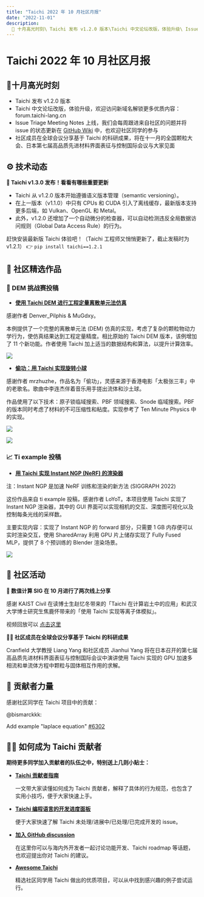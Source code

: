 ```yaml
---
title: "Taichi 2022 年 10 月社区月报"
date: "2022-11-01"
description:
  📌 十月高光时刻\ Taichi 发布 v1.2.0 版本\Taichi 中文论坛改版，体验升级\ Issue Triage Meeting Notes 上线\社区成员在全球会议分享基于 Taichi 的科研成果
---
```


# Taichi 2022 年 10 月社区月报

## 📌十月高光时刻

- Taichi 发布 v1.2.0 版本
- Taichi 中文论坛改版，体验升级，欢迎访问新域名解锁更多优质内容：forum.taichi-lang.cn
- Issue Triage Meeting Notes 上线，我们会每周跟进来自社区的问题并将 issue 的状态更新在 [GitHub Wiki](http://github.com/taichi-dev/taichi/wiki/Issue-Triage-Meeting-Notes)
中，也欢迎社区同学的参与
- 社区成员在全球会议分享基于 Taichi 的科研成果，将在十一月的全国颗粒大会、日本第七届高品质先进材料界面表征与控制国际会议与大家见面

##  ⚙️ 技术动态

**🔧 Taichi v1.3.0 发布！看看有哪些重要更新**

- Taichi 从 v1.2.0 版本开始遵循语义版本管理（semantic versioning）。
- 在上一版本（v1.1.0）中只有 CPUs 和 CUDA 引入了离线缓存，最新版本支持更多后端，如 Vulkan、OpenGL 和 Metal。
- 此外，v1.2.0 还增加了一个自动微分的检查器，可以自动检测违反全局数据访问规则（Global Data Access Rule）的行为。

赶快安装最新版 Taichi 体验吧！（Taichi 工程师又悄悄更新了，截止发稿时为 v1.2.1） 👉 `pip install taichi==1.2.1`

## 🌟 社区精选作品
### 🚀 DEM 挑战赛投稿
- **[使用 Taichi DEM 进行工程定量离散单元法仿真](http://github.com/Denver-Pilphis/taichi_dem/tree/dev/denver)**

感谢作者 Denver_Pilphis & MuGdxy。

本例提供了一个完整的离散单元法 (DEM) 仿真的实现，考虑了复杂的颗粒物动力学行为，使仿真结果达到工程定量精度。相比原始的 Taichi DEM 版本，该例增加了 11 个新功能。作者使用 Taichi 加上适当的数据结构和算法，以提升计算效率。

![](https://user-images.githubusercontent.com/124654014/218961765-46cd3e88-8822-41c5-b108-abaa747a071b.gif)

- **[偷功：用 Taichi 实现旋转小球](http://github.com/mrzhuzhe/taichi_dem)**

感谢作者 mrzhuzhe，作品名为「偷功」，灵感来源于香港电影「太极张三丰」中的老歌名。歌曲中李连杰伴着音乐用手搓出流体和沙土球。

作品使用了以下技术：原子锁临域搜索、PBF 领域搜索、Snode 临域搜索。PBF 的版本同时考虑了材料的不可压缩性和粘度。实现参考了 Ten Minute Physics 中的实现。

![](https://user-images.githubusercontent.com/124654014/218963835-7462d222-1f8d-4b3d-9c1a-332020241b96.gif)

![](https://user-images.githubusercontent.com/124654014/218963844-1470ded5-425c-4691-a0da-f574a8e5f846.gif)

### 📈 Ti example 投稿

- **[用 Taichi 实现 Instant NGP (NeRF) 的渲染器](http://github.com/Linyou/taichi-ngp-renderer)**

注：Instant NGP 是加速 NeRF 训练和渲染的新方法 (SIGGRAPH 2022)

这份作品来自 ti example 投稿，感谢作者 LoYoT。本项目使用 Taichi 实现了 Instant NGP 渲染器，其中的 GUI 界面可以实现相机的交互、深度图可视化以及控制每条光线的采样数。

主要实现内容：实现了 Instant NGP 的 forward 部分，只需要 1 GB 内存便可以实时渲染交互，使用 SharedArray 利用 GPU 片上储存实现了 Fully Fused MLP，提供了 8 个预训练的 Blender 渲染场景。

![](https://user-images.githubusercontent.com/124654014/218966034-84110adf-5e5a-49d7-bd01-b350ad4de7c3.jpg)

## 📢 社区活动

**🎤 数值计算 SIG 在 10 月进行了两次线上分享**

感谢 KAIST Civil 在读博士生赵忆冬带来的「Taichi 在计算岩土中的应用」和武汉大学博士研究生焦鹿怀带来的「使用 Taichi 实现等离子体模拟」。

视频回放可以 [点击这里](https://www.bilibili.com/video/BV1mg411y7i9/?spm_id_from=333.999.0.0&vd_source=7e8cfbc83bcd0c8522627c6544d35724)

**👨‍🏫 社区成员在全球会议分享基于 Taichi 的科研成果**

Cranfield 大学教授 Liang Yang 和社区成员 Jianhui Yang 将在日本召开的第七届高品质先进材料界面表征与控制国际会议中演讲使用 Taichi 实现的 GPU 加速多相流和单流体方程中颗粒与固体相互作用的求解。

## 📝 贡献者力量

感谢社区同学在 Taichi 项目中的贡献：

@bismarckkk:

Add example "laplace equation"  [#6302](https://github.com/taichi-dev/taichi/pull/6302)

## 🧑‍💻 如何成为 Taichi 贡献者

**期待更多同学加入贡献者的队伍之中，特别送上几则小贴士：**

- **[Taichi 贡献者指南](https://docs.taichi-lang.org/docs/contributor_guide)**
 
   一文带大家读懂如何成为 Taichi 贡献者，解释了具体的行为规范，也包含了实用小技巧，便于大家快速上手。

- **[Taichi 编程语言的开发进度面板](https://github.com/orgs/taichi-dev/projects/1)**
 
   便于大家快速了解 Taichi 未处理/进展中/已处理/已完成开发的 issue。 
   
- **[加入 GitHub discussion](https://github.com/taichi-dev/taichi/discussions)**
 
   在这里你可以与海内外开发者一起讨论功能开发、Taichi roadmap 等话题，也欢迎提出你对 Taichi 的建议。
 
- **[Awesome Taichi](https://github.com/taichi-dev/awesome-taichi)**
 
   精选社区同学用 Taichi 做出的优质项目，可以从中找到感兴趣的例子尝试运行。 
